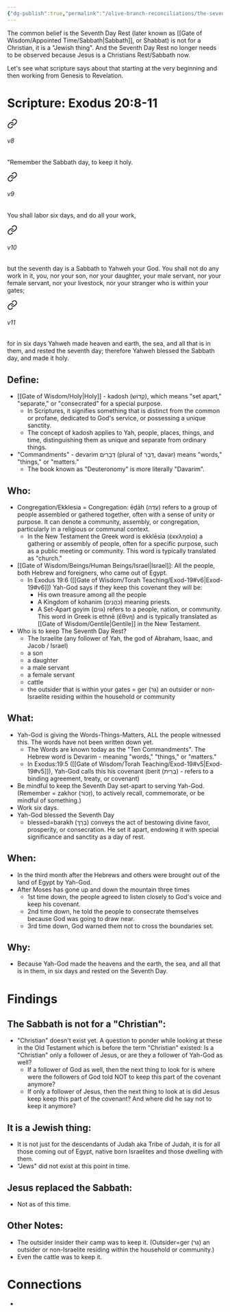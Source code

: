 ```yaml
---
{"dg-publish":true,"permalink":"/olive-branch-reconciliations/the-seventh-day-rest/03-the-seventh-day-rest-for-followers-of-yah-god-02-exod-20/","tags":["#OliveBranch","#Sabbath"]}
---
```


The common belief is the Seventh Day Rest (later known as [[Gate of Wisdom/Appointed Time/Sabbath\|Sabbath]], or Shabbat) is not for a Christian, it is a "Jewish thing". And the Seventh Day Rest no longer needs to be observed because Jesus is a Christians Rest/Sabbath now. 

Let's see what scripture says about that starting at the very beginning and then working from Genesis to Revelation. 
# Scripture: Exodus 20:8-11

<div class="transclusion internal-embed is-loaded"><a class="markdown-embed-link" href="/the-scrolls/1-torah-law-of-moses/02-exodus/exod-20/#v8" aria-label="Open link"><svg xmlns="http://www.w3.org/2000/svg" width="24" height="24" viewBox="0 0 24 24" fill="none" stroke="currentColor" stroke-width="2" stroke-linecap="round" stroke-linejoin="round" class="svg-icon lucide-link"><path d="M10 13a5 5 0 0 0 7.54.54l3-3a5 5 0 0 0-7.07-7.07l-1.72 1.71"></path><path d="M14 11a5 5 0 0 0-7.54-.54l-3 3a5 5 0 0 0 7.07 7.07l1.71-1.71"></path></svg></a><div class="markdown-embed">



###### v8 
"Remember the Sabbath day, to keep it holy. 


</div></div>

<div class="transclusion internal-embed is-loaded"><a class="markdown-embed-link" href="/the-scrolls/1-torah-law-of-moses/02-exodus/exod-20/#v9" aria-label="Open link"><svg xmlns="http://www.w3.org/2000/svg" width="24" height="24" viewBox="0 0 24 24" fill="none" stroke="currentColor" stroke-width="2" stroke-linecap="round" stroke-linejoin="round" class="svg-icon lucide-link"><path d="M10 13a5 5 0 0 0 7.54.54l3-3a5 5 0 0 0-7.07-7.07l-1.72 1.71"></path><path d="M14 11a5 5 0 0 0-7.54-.54l-3 3a5 5 0 0 0 7.07 7.07l1.71-1.71"></path></svg></a><div class="markdown-embed">



###### v9 
You shall labor six days, and do all your work, 


</div></div>

<div class="transclusion internal-embed is-loaded"><a class="markdown-embed-link" href="/the-scrolls/1-torah-law-of-moses/02-exodus/exod-20/#v10" aria-label="Open link"><svg xmlns="http://www.w3.org/2000/svg" width="24" height="24" viewBox="0 0 24 24" fill="none" stroke="currentColor" stroke-width="2" stroke-linecap="round" stroke-linejoin="round" class="svg-icon lucide-link"><path d="M10 13a5 5 0 0 0 7.54.54l3-3a5 5 0 0 0-7.07-7.07l-1.72 1.71"></path><path d="M14 11a5 5 0 0 0-7.54-.54l-3 3a5 5 0 0 0 7.07 7.07l1.71-1.71"></path></svg></a><div class="markdown-embed">



###### v10 
but the seventh day is a Sabbath to Yahweh your God. You shall not do any work in it, you, nor your son, nor your daughter, your male servant, nor your female servant, nor your livestock, nor your stranger who is within your gates; 


</div></div>

<div class="transclusion internal-embed is-loaded"><a class="markdown-embed-link" href="/the-scrolls/1-torah-law-of-moses/02-exodus/exod-20/#v11" aria-label="Open link"><svg xmlns="http://www.w3.org/2000/svg" width="24" height="24" viewBox="0 0 24 24" fill="none" stroke="currentColor" stroke-width="2" stroke-linecap="round" stroke-linejoin="round" class="svg-icon lucide-link"><path d="M10 13a5 5 0 0 0 7.54.54l3-3a5 5 0 0 0-7.07-7.07l-1.72 1.71"></path><path d="M14 11a5 5 0 0 0-7.54-.54l-3 3a5 5 0 0 0 7.07 7.07l1.71-1.71"></path></svg></a><div class="markdown-embed">



###### v11 
for in six days Yahweh made heaven and earth, the sea, and all that is in them, and rested the seventh day; therefore Yahweh blessed the Sabbath day, and made it holy. 


</div></div>



## **Define**: 
- [[Gate of Wisdom/Holy\|Holy]] - kadosh (קָדוֹשׁ), which means "set apart," "separate," or "consecrated" for a special purpose. 
	- In Scriptures, it signifies something that is distinct from the common or profane, dedicated to God's service, or possessing a unique sanctity. 
	- The concept of kadosh applies to Yah, people, places, things, and time, distinguishing them as unique and separate from ordinary things. 
- "Commandments" - devarim דְּבָרִים (plural of דָּבָר, davar) means "words," "things," or "matters." 
	- The book known as "Deuteronomy" is more literally "Davarim".

## **Who**:
-  Congregation/Ekklesia = Congregation: ēḏāh (עֵדָה) refers to a group of people assembled or gathered together, often with a sense of unity or purpose. It can denote a community, assembly, or congregation, particularly in a religious or communal context.
	- In the New Testament the Greek word is ekklēsia (ἐκκλησία) a gathering or assembly of people, often for a specific purpose, such as a public meeting or community. This word is typically translated as "church."
- [[Gate of Wisdom/Beings/Human Beings/Israel\|Israel]]: All the people, both Hebrew and foreigners, who came out of Egypt.
	- In Exodus 19:6 ([[Gate of Wisdom/Torah Teaching/Exod-19#v6\|Exod-19#v6]]) Yah-God says if they keep this covenant they will be:
		- His own treasure among all the people
		- A Kingdom of kohanim (כֹּהֲנִים) meaning priests. 
		- A Set-Apart goyim (גּוֹיִם) refers to a people, nation, or community. This word in Greek is ethnē (ἔθνη) and is typically translated as [[Gate of Wisdom/Gentile\|Gentile]] in the New Testament. 
- Who is to keep The Seventh Day Rest?
	- The Israelite (any follower of Yah, the god of Abraham, Isaac, and Jacob / Israel)
	- a son
	- a daughter
	- a male servant
	- a female servant 
	- cattle
	- the outsider that is within your gates = ger (גֵּר) an outsider or non-Israelite residing within the household or community

## **What**: 
- Yah-God is giving the Words-Things-Matters, ALL the people witnessed this. The words have not been written down yet.
	- The Words are known today as the "Ten Commandments". The Hebrew word is Devarim - meaning "words," "things," or "matters." 
	- In Exodus:19:5 ([[Gate of Wisdom/Torah Teaching/Exod-19#v5\|Exod-19#v5]]), Yah-God calls this his covenant (berit (בְּרִית) - refers to a binding agreement, treaty, or covenant)
- Be mindful to keep the Seventh Day set-apart to serving Yah-God. (Remember = zakhor (זָכוֹר), to actively recall, commemorate, or be mindful of something.)
- Work six days.
- Yah-God blessed the Seventh Day
	- blessed=barakh (בֵּרַךְ) conveys the act of bestowing divine favor, prosperity, or consecration. He set it apart, endowing it with special significance and sanctity as a day of rest.

## **When**:
- In the third month after the Hebrews and others were brought out of the land of Egypt by Yah-God.
- After Moses has gone up and down the mountain three times
	- 1st time down, the people agreed to listen closely to God's voice and keep his covenant.
	- 2nd time down, he told the people to consecrate themselves because God was going to draw near.
	- 3rd time down, God warned them not to cross the boundaries set.

## **Why**: 
- Because Yah-God made the heavens and the earth, the sea, and all that is in them, in six days and rested on the Seventh Day.

# Findings

## The Sabbath is not for a "Christian":
- "Christian" doesn't exist yet. A question to ponder while looking at these in the Old Testament which is before the term "Christian" existed: Is a "Christian" only a follower of Jesus, or are they a follower of Yah-God as well? 
	- If a follower of God as well, then the next thing to look for is where were the followers of God told NOT to keep this part of the covenant anymore?
	- If only a follower of Jesus, then the next thing to look at is did Jesus keep keep this part of the covenant? And where did he say not to keep it anymore?
## It is a Jewish thing: 
-  It is not just for the descendants of Judah aka Tribe of Judah, it is for all those coming out of Egypt, native born Israelites and those dwelling with them. 
- "Jews" did not exist at this point in time.
## Jesus replaced the Sabbath:
- Not as of this time.

## Other Notes:
- The outsider insider their camp was to keep it. (Outsider=ger (גֵּר) an outsider or non-Israelite residing within the household or community.)
- Even the cattle was to keep it.

# Connections
- 



